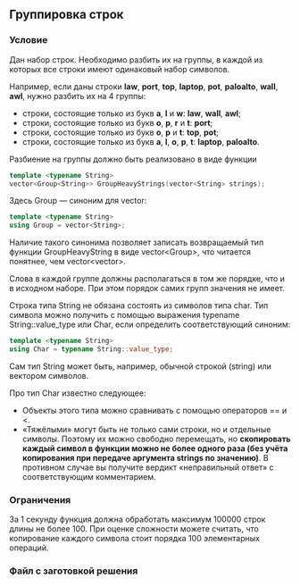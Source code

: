 ## Группировка строк ##

### Условие ###

Дан набор строк. Необходимо разбить их на группы, в каждой из которых все строки имеют одинаковый набор символов.

Например, если даны строки **law**, **port**, **top**, **laptop**, **pot**, **paloalto**, **wall**, **awl**, нужно разбить их на 4 группы:

* строки, состоящие только из букв **a**, **l** и **w**: **law**, **wall**, **awl**;
* строки, состоящие только из букв **o**, **p**, **r** и **t**: **port**;
* строки, состоящие только из букв **o**, **p** и **t**: **top**, **pot**;
* строки, состоящие только из букв **a**, **l**, **o**, **p**, **t**: **laptop**, **paloalto**.

Разбиение на группы должно быть реализовано в виде функции

```cpp
template <typename String>
vector<Group<String>> GroupHeavyStrings(vector<String> strings);
```

Здесь Group<String> — синоним для vector<String>:

```cpp
template <typename String>
using Group = vector<String>;
```

Наличие такого синонима позволяет записать возвращаемый тип функции GroupHeavyString в виде vector<Group<String>>, что читается понятнее, чем vector<vector<String>>.

Слова в каждой группе должны располагаться в том же порядке, что и в исходном наборе. При этом порядок самих групп значения не имеет.

Строка типа String не обязана состоять из символов типа char. Тип символа можно получить с помощью выражения typename String::value_type или Char<String>, если определить соответствующий синоним:

```cpp
template <typename String>
using Char = typename String::value_type;
```

Сам тип String может быть, например, обычной строкой (string) или вектором символов.

Про тип Char<String> известно следующее:

* Объекты этого типа можно сравнивать с помощью операторов == и <.
* «Тяжёлыми» могут быть не только сами строки, но и отдельные символы. Поэтому их можно свободно перемещать, но **скопировать каждый символ в функции можно не более одного раза (без учёта копирования при передаче аргумента strings по значению)**. В противном случае вы получите вердикт «неправильный ответ» с соответствующим комментарием.

### Ограничения ###

За 1 секунду функция должна обработать максимум 100000 строк длины не более 100. При оценке сложности можете считать, что копирование каждого символа стоит порядка 100 элементарных операций.

### Файл с заготовкой решения ###

